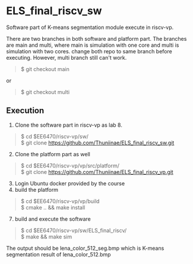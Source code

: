 # ELS_final_riscv_sw

Software part of K-means segmentation module execute in riscv-vp.

There are two branches in both software and platform part. 
The branches are main and multi, where main is simulation with one core and multi is simulation with two cores.
change both repo to same branch before executing. However, multi branch still can't work.
> $ git checkout main   

or  

> $ git checkout multi  

## Execution
1. Clone the software part in riscv-vp as lab 8.
> $ cd $EE6470/riscv-vp/sw/  
> $ git clone https://github.com/Thuniinae/ELS_final_riscv_sw.git
2. Clone the platform part as well
> $ cd $EE6470/riscv-vp/vp/src/platform/  
> $ git clone https://github.com/Thuniinae/ELS_final_riscv_vp.git
3. Login Ubuntu docker provided by the course
4.  build the platform
> $ cd $EE6470/riscv-vp/vp/build  
> $ cmake .. && make install
7. build and execute the software
> $ cd $EE6470/riscv-vp/sw/ELS_final_riscv/  
> $ make && make sim

The output should be lena_color_512_seg.bmp which is K-means segmentation result of lena_color_512.bmp

